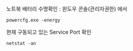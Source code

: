 노트북 배터리 수명확인 : 윈도우 콘솔(관리자권한) 에서

```
powercfg.exe -energy
```

현재 구동되고 있는 Service Port 확인

```
netstat -an
```